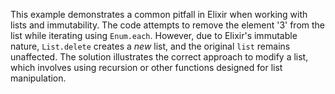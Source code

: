 This example demonstrates a common pitfall in Elixir when working with lists and immutability.  The code attempts to remove the element '3' from the list while iterating using `Enum.each`. However, due to Elixir's immutable nature,  `List.delete` creates a *new* list, and the original `list` remains unaffected. The solution illustrates the correct approach to modify a list, which involves using recursion or other functions designed for list manipulation.